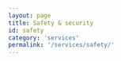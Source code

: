 ```yaml
---
layout: page
title: Safety & security
id: safety
category: 'services'
permalink: '/services/safety/'
---
```

